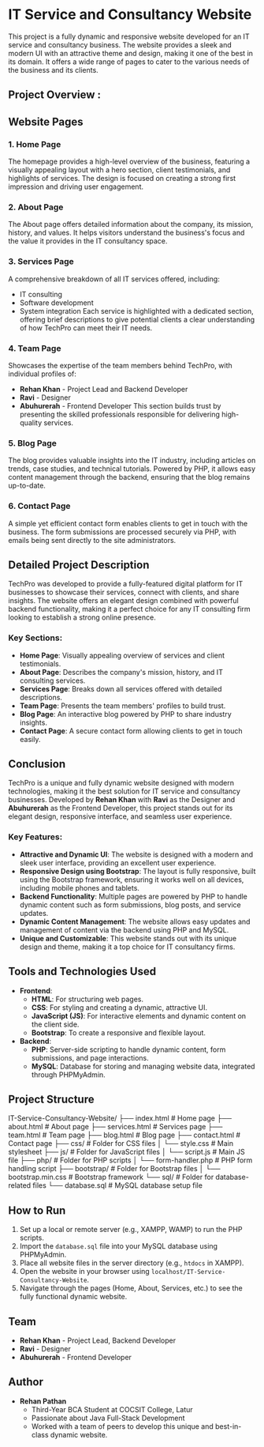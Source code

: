 # IT Service and Consultancy Website

This project is a fully dynamic and responsive website developed for an IT service and consultancy business. The website provides a sleek and modern UI with an attractive theme and design, making it one of the best in its domain. It offers a wide range of pages to cater to the various needs of the business and its clients.

## Project Overview :

 
## Website Pages

### 1. Home Page
The homepage provides a high-level overview of the business, featuring a visually appealing layout with a hero section, client testimonials, and highlights of services. The design is focused on creating a strong first impression and driving user engagement.

### 2. About Page
The About page offers detailed information about the company, its mission, history, and values. It helps visitors understand the business's focus and the value it provides in the IT consultancy space.

### 3. Services Page
A comprehensive breakdown of all IT services offered, including:
- IT consulting
- Software development
- System integration
Each service is highlighted with a dedicated section, offering brief descriptions to give potential clients a clear understanding of how TechPro can meet their IT needs.

### 4. Team Page
Showcases the expertise of the team members behind TechPro, with individual profiles of:
- **Rehan Khan** - Project Lead and Backend Developer
- **Ravi** - Designer
- **Abuhurerah** - Frontend Developer
This section builds trust by presenting the skilled professionals responsible for delivering high-quality services.

### 5. Blog Page
The blog provides valuable insights into the IT industry, including articles on trends, case studies, and technical tutorials. Powered by PHP, it allows easy content management through the backend, ensuring that the blog remains up-to-date.

### 6. Contact Page
A simple yet efficient contact form enables clients to get in touch with the business. The form submissions are processed securely via PHP, with emails being sent directly to the site administrators.

## Detailed Project Description
TechPro was developed to provide a fully-featured digital platform for IT businesses to showcase their services, connect with clients, and share insights. The website offers an elegant design combined with powerful backend functionality, making it a perfect choice for any IT consulting firm looking to establish a strong online presence.

### Key Sections:
- **Home Page**: Visually appealing overview of services and client testimonials.
- **About Page**: Describes the company's mission, history, and IT consulting services.
- **Services Page**: Breaks down all services offered with detailed descriptions.
- **Team Page**: Presents the team members' profiles to build trust.
- **Blog Page**: An interactive blog powered by PHP to share industry insights.
- **Contact Page**: A secure contact form allowing clients to get in touch easily.

## Conclusion
TechPro is a unique and fully dynamic website designed with modern technologies, making it the best solution for IT service and consultancy businesses. Developed by **Rehan Khan** with **Ravi** as the Designer and **Abuhurerah** as the Frontend Developer, this project stands out for its elegant design, responsive interface, and seamless user experience.

 
### Key Features:
- **Attractive and Dynamic UI**: The website is designed with a modern and sleek user interface, providing an excellent user experience.
- **Responsive Design using Bootstrap**: The layout is fully responsive, built using the Bootstrap framework, ensuring it works well on all devices, including mobile phones and tablets.
- **Backend Functionality**: Multiple pages are powered by PHP to handle dynamic content such as form submissions, blog posts, and service updates.
- **Dynamic Content Management**: The website allows easy updates and management of content via the backend using PHP and MySQL.
- **Unique and Customizable**: This website stands out with its unique design and theme, making it a top choice for IT consultancy firms.

## Tools and Technologies Used

- **Frontend**:
  - **HTML**: For structuring web pages.
  - **CSS**: For styling and creating a dynamic, attractive UI.
  - **JavaScript (JS)**: For interactive elements and dynamic content on the client side.
  - **Bootstrap**: To create a responsive and flexible layout.
- **Backend**:
  - **PHP**: Server-side scripting to handle dynamic content, form submissions, and page interactions.
  - **MySQL**: Database for storing and managing website data, integrated through PHPMyAdmin.

## Project Structure

IT-Service-Consultancy-Website/ ├── index.html # Home page ├── about.html # About page ├── services.html # Services page ├── team.html # Team page ├── blog.html # Blog page ├── contact.html # Contact page ├── css/ # Folder for CSS files │ └── style.css # Main stylesheet ├── js/ # Folder for JavaScript files │ └── script.js # Main JS file ├── php/ # Folder for PHP scripts │ └── form-handler.php # PHP form handling script ├── bootstrap/ # Folder for Bootstrap files │ └── bootstrap.min.css # Bootstrap framework └── sql/ # Folder for database-related files └── database.sql # MySQL database setup file


## How to Run

1. Set up a local or remote server (e.g., XAMPP, WAMP) to run the PHP scripts.
2. Import the `database.sql` file into your MySQL database using PHPMyAdmin.
3. Place all website files in the server directory (e.g., `htdocs` in XAMPP).
4. Open the website in your browser using `localhost/IT-Service-Consultancy-Website`.
5. Navigate through the pages (Home, About, Services, etc.) to see the fully functional dynamic website.

## Team 
- **Rehan Khan** - Project Lead, Backend Developer
- **Ravi** - Designer
- **Abuhurerah** - Frontend Developer

## Author
- **Rehan Pathan**  
  - Third-Year BCA Student at COCSIT College, Latur  
  - Passionate about Java Full-Stack Development  
  - Worked with a team of peers to develop this unique and best-in-class dynamic website.

